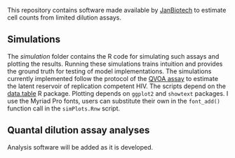 This repository contains software made available by [JanBiotech](https://janbiotech.com/) to estimate cell counts from limited dilution assays.

Simulations
-----------

The _simulation_ folder contains the R code for simulating such assays and plotting the results. Running these simulations trains intuition and provides the ground truth for testing of model implementations. The simulations currently implemented follow the protocol of the [QVOA assay](https://www.biorxiv.org/content/10.1101/018911v1) to estimate the latent reservoir of replication competent HIV. The scripts depend on the [data.table](https://github.com/Rdatatable/data.table/wiki) R package. Plotting depends on `ggplot2` and `showtext` packages. I use the Myriad Pro fonts, users can substitute their own in the `font_add()` function call in the `simPlots.Rnw` script.

Quantal dilution assay analyses
-------------------------

Analysis software will be added as it is developed.
